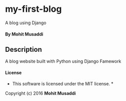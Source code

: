 # my-first-blog
A blog using Django

#### By Mohit Musaddi
## Description
A blog website built with Python using Django Famework

#### License
* This software is licensed under the MIT license. *

Copyright (c) 2016 **Mohit Musaddi**

